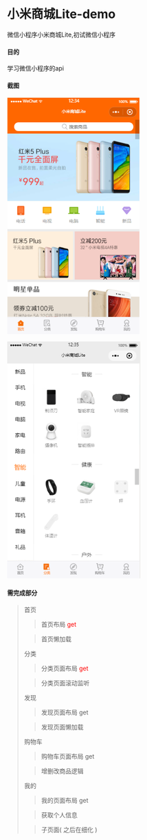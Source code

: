 # 小米商城Lite-demo
微信小程序小米商城Lite,初试微信小程序

#### 目的
学习微信小程序的api

#### 截图

![首页](https://github.com/lxs24sxl/readme_add_pic/raw/master/images/wxproject_mi/index.png)

![分类页面](https://github.com/lxs24sxl/readme_add_pic/raw/master/images/wxproject_mi/category.png)

#### 需完成部分

> 首页
> > 首页布局 <font color="red">get</font>
>
> > 首页懒加载 
>
> 分类
> > 分类页面布局 <font color="red">get</font>
> 
> > 分类页面滚动监听
>
> 发现
> > 发现页面布局 get
>
> > 发现页面懒加载 
> 
> 购物车
> > 购物车页面布局 get
>
> > 增删改商品逻辑
> 
> 我的
> > 我的页面布局 get
> 
> > 获取个人信息
>
> > 子页面( 之后在细化 ) 
